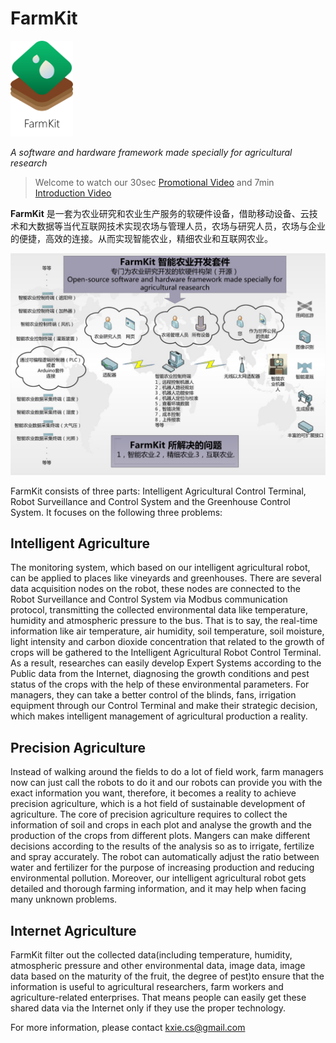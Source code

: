 # FarmKit

<img src="images/logo.png" width="100"/>

*A software and hardware framework made specially for agricultural research*

> Welcome to watch our 30sec [Promotional Video](https://v.youku.com/v_show/id_XOTIyMTA4MDAw.html?spm=a2h0k.11417342.soresults.dtitle) and 7min [Introduction Video](https://v.youku.com/v_show/id_XOTIzNTY1OTg0.html?spm=a2h0k.11417342.soresults.dtitle)

**FarmKit** 是一套为农业研究和农业生产服务的软硬件设备，借助移动设备、云技术和大数据等当代互联网技术实现农场与管理人员，农场与研究人员，农场与企业的便捷，高效的连接。从而实现智能农业，精细农业和互联网农业。

![assets](images/photo_2.jpg)

FarmKit consists of three parts: Intelligent Agricultural Control Terminal, Robot Surveillance and Control System and the Greenhouse Control System. It focuses on the following three problems:

## Intelligent Agriculture
The monitoring system, which based on our intelligent agricultural robot, can be applied to places like vineyards and greenhouses. There are several data acquisition nodes on the robot, these nodes are connected to the Robot Surveillance and Control System via Modbus communication protocol, transmitting the collected environmental data like temperature, humidity and atmospheric pressure to the bus. That is to say, the real-time information like air temperature, air humidity, soil temperature, soil moisture, light intensity and carbon dioxide concentration that related to the growth of crops will be gathered to the Intelligent Agricultural Robot Control Terminal. As a result, researches can easily develop Expert Systems according to the Public data from the Internet, diagnosing the growth conditions and pest status of the crops with the help of these environmental parameters. For managers, they can take a better control of the blinds, fans, irrigation equipment through our Control Terminal and make their strategic decision, which makes intelligent management of agricultural production a reality. 

## Precision Agriculture
Instead of walking around the fields to do a lot of field work, farm managers now can just call the robots to do it and our robots can provide you with the exact information you want, therefore, it becomes a reality to achieve precision agriculture, which is a hot field of sustainable development of agriculture. The core of precision agriculture requires to collect the information of soil and crops in each plot and analyse the growth and the production of the crops from different plots. Mangers can make different decisions according to the results of the analysis so as to irrigate, fertilize and spray accurately. The robot can automatically adjust the ratio between water and fertilizer for the purpose of increasing production and reducing environmental pollution. Moreover, our intelligent agricultural robot gets detailed and thorough farming information, and it may help when facing many unknown problems.

## Internet Agriculture
FarmKit filter out the collected data(including temperature, humidity, atmospheric pressure and other environmental data, image data, image data based on the maturity of the fruit, the degree of pest)to ensure that the information is useful to agricultural researchers, farm workers and agriculture-related enterprises. That means people can easily get these shared data via the Internet only if they use the proper technology.


For more information, please contact [kxie.cs@gmail.com](mailto:kxie.cs@gmail.com)